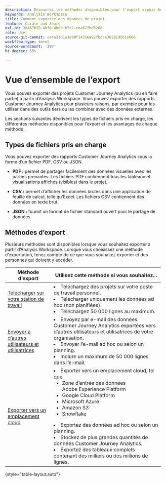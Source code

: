 ```yaml
---
description: Découvrez les méthodes disponibles pour l’export depuis Analysis Workspace.
keywords: Analysis Workspace
title: Comment exporter des données de projet
feature: Curate and Share
exl-id: 3d467050-4bf0-4bdb-b7d2-eba67fbd526d
role: User
source-git-commit: ce4a21b1a1e89f14316a92fbdce38281db61e666
workflow-type: tm+mt
source-wordcount: '297'
ht-degree: 55%

---
```


# Vue d’ensemble de l’export

Vous pouvez exporter des projets Customer Journey Analytics (ou en faire partie) à partir d’Analysis Workspace. Vous pouvez exporter des rapports Customer Journey Analytics pour plusieurs raisons, par exemple pour les utiliser dans des outils tiers ou les combiner avec des données externes.

Les sections suivantes décrivent les types de fichiers pris en charge, les différentes méthodes disponibles pour l’export et les avantages de chaque méthode.

## Types de fichiers pris en charge

Vous pouvez exporter des rapports Customer Journey Analytics sous la forme d’un fichier PDF, CSV ou JSON.

* **PDF :** permet de partager facilement des données visuelles avec les parties prenantes. Les fichiers PDF contiennent tous les tableaux et visualisations affichés (visibles) dans le projet.

* **CSV :** permet d’afficher les données brutes dans une application de feuille de calcul, telle qu’Excel. Les fichiers CSV contiennent des données en texte brut.

* **JSON :** fournit un format de fichier standard ouvert pour le partage de données.

## Méthodes d’export

Plusieurs méthodes sont disponibles lorsque vous souhaitez exporter à partir d’Analysis Workspace. Lorsque vous choisissez une méthode d’exportation, tenez compte de ce que vous souhaitez exporter et des personnes qui doivent y accéder.

| Méthode d’export | Utilisez cette méthode si vous souhaitez... |
|---------|----------|
| [Télécharger sur votre station de travail](/help/analysis-workspace/export/download-send.md) | <li>Téléchargez des projets sur votre poste de travail personnel.</li><li>Télécharger uniquement les données ad hoc (non planifiées).</li> <li>Téléchargez 50 000 lignes au maximum.</li> <!--true? Are there 2 different options to download to your workstation?--> <!-- is this emailing it? --> |
| [Envoyer à d’autres utilisateurs et utilisatrices](/help/analysis-workspace/export/t-schedule-report.md) | <li>Envoyez par e-mail des données Customer Journey Analytics exportées vers d’autres utilisateurs et utilisatrices de votre organisation.</li><li>Envoyer l’e-mail ad hoc ou selon un planning.</li> <li>Inclure un maximum de 50 000 lignes dans l’e-mail.</li> <!--true?--> |
| [Exporter vers un emplacement cloud](/help/analysis-workspace/export/export-cloud.md) | <li>Exporter vers un emplacement cloud, tel que <ul><li>Zone d’entrée des données Adobe Experience Platform</li><li>Google Cloud Platform</li><li>Microsoft Azure</li><li>Amazon S3</li><li>Snowflake</li></ul></li><li>Exportez des données ad hoc ou selon un planning.</li><li>Stockez de plus grandes quantités de données Customer Journey Analytics.</li><li>Exportez des tableaux complets contenant des milliers ou des millions de lignes.<!-- What other things? Wiki talks about things that aren't even possible in Data Warehouse. What are they? --> </li> |

{style="table-layout:auto"}
